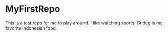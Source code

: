 # MyFirstRepo
This is a test repo for me to play around.
I like watching sports.  Gudeg is my favorite Indonesian food.
